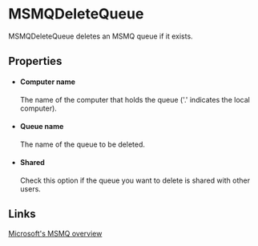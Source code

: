 MSMQDeleteQueue
===============

MSMQDeleteQueue deletes an MSMQ queue if it exists.

Properties
----------

-  #### Computer name

    The name of the computer that holds the queue ('.' indicates the
    local computer).

-  #### Queue name

    The name of the queue to be deleted.

-  #### Shared

    Check this option if the queue you want to delete is shared with
    other users.

Links
-----

[Microsoft's MSMQ
overview](http://msdn.microsoft.com/en-us/library/ms711472(v=vs.85).aspx%20)
